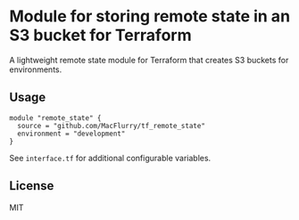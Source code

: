 # Module for storing remote state in an S3 bucket for Terraform

A lightweight remote state module for Terraform that creates S3
buckets for environments.

## Usage

```hcl
module "remote_state" {
  source = "github.com/MacFlurry/tf_remote_state"
  environment = "development"
}
```

See `interface.tf` for additional configurable variables.

## License

MIT
